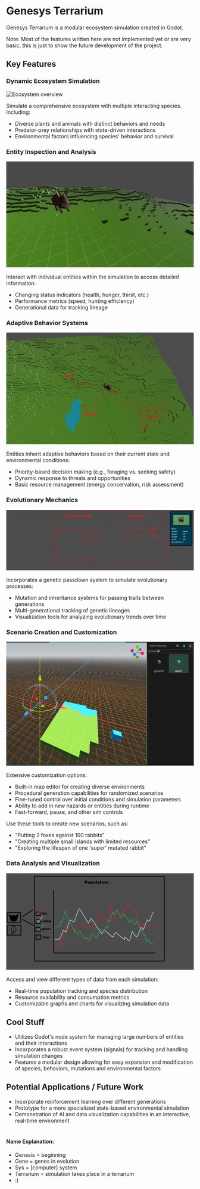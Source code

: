# Genesys Terrarium

Genesys Terrarium is a modular ecosystem simulation created in Godot.

Note: Most of the features written here are not implemented yet or are very basic, this is just to show the future development of the project.

## Key Features

### Dynamic Ecosystem Simulation

![Ecosystem overview](extra/github_resources/bun_gif_1.gif)

Simulate a comprehensive ecosystem with multiple interacting species. Including:

- Diverse plants and animals with distinct behaviors and needs
- Predator-prey relationships with state-driven interactions
- Environmental factors influencing species' behavior and survival

### Entity Inspection and Analysis

![Entity inspection interface](extra/github_resources/bun_gif_2.gif)

Interact with individual entities within the simulation to access detailed information:

- Changing status indicators (health, hunger, thirst, etc.)
- Performance metrics (speed, hunting efficiency)
- Generational data for tracking lineage

### Adaptive Behavior Systems

![Adaptive behavior demonstration](extra/github_resources/rabbit_and_fox1.PNG)

Entities inherit adaptive behaviors based on their current state and environmental conditions:

- Priority-based decision making (e.g., foraging vs. seeking safety)
- Dynamic response to threats and opportunities
- Basic resource management (energy conservation, risk assessment)

### Evolutionary Mechanics

![Evolutionary tracking interface](extra/github_resources/animal_stats.png)

Incorporates a genetic passdown system to simulate evolutionary processes:

- Mutation and inheritance systems for passing traits between generations
- Multi-generational tracking of genetic lineages
- Visualization tools for analyzing evolutionary trends over time

### Scenario Creation and Customization

![Scenario creation interface](extra/github_resources/map_edit.PNG)

Extensive customization options:

- Built-in map editor for creating diverse environments
- Procedural generation capabilities for randomized scenarios
- Fine-tuned control over initial conditions and simulation parameters
- Ability to add in new hazards or entities during runtime
- Fast-forward, pause, and other sim controls

Use these tools to create new scenarios, such as:
- "Putting 2 foxes against 100 rabbits"
- "Creating multiple small islands with limited resources"
- "Exploring the lifespan of one 'super' mutated rabbit"

### Data Analysis and Visualization

![Data analysis dashboard](extra/github_resources/population_graph.png)

Access and view different types of data from each simulation:

- Real-time population tracking and species distribution
- Resource availability and consumption metrics
- Customizable graphs and charts for visualizing simulation data

## Cool Stuff

- Utilizes Godot's node system for managing large numbers of entities and their interactions
- Incorporates a robust event system (signals) for tracking and handling simulation changes
- Features a modular design allowing for easy expansion and modification of species, behaviors, mutations and environmental factors

## Potential Applications / Future Work

- Incorporate reinforcement learning over different generations
- Prototype for a more specialized state-based environmental simulation
- Demonstration of AI and data visualization capabilities in an interactive, real-time environment

#
##
#### Name Explanation:
- Genesis = beginning
- Gene = genes in evolution 
- Sys = [computer] system
- Terrarium = simulation takes place in a terrarium
- :)
